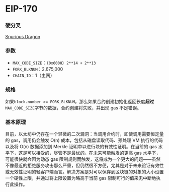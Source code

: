# EIP-170

### 硬分叉

[Spurious Dragon](https://eips.ethereum.org/EIPS/eip-607)

### 参数

- `MAX_CODE_SIZE`：（`0x6000`）`2**14 + 2**13`
- `FORK_BLKNUM`：2,675,000
- `CHAIN_ID`：1（主网）

### 规格

如果`block.number >= FORK_BLKNUM`，那么如果合约创建初始化返回长度**超过** `MAX_CODE_SIZE`字节的数据，合约创建将失败，并出现 gas 不足错误。

### 基本原理

目前，以太坊中仍存在一个轻微的二次漏洞：当调用合约时，即使调用需要恒定量的 gas，调用仍会触发 O(n) 成本，包括从磁盘读取代码、预处理 VM 执行的代码以及将 O(n) 数据添加到 Merkle 证明中以进行块的有效性证明。在当前的 gas 水平下，这是可以接受的，尽管不是最优的。在未来可能触发的更高 gas 水平下，可能很快就会因为动态 gas 限制规则而触发，这将成为一个更大的问题——虽然不像最近的拒绝服务攻击那么严重，但仍然很不方便，尤其是对于未来验证有效性或无效性证明的轻客户端而言。解决方案是对可以保存到区块链的对象的大小设置一个硬性上限，并通过将上限设置为略高于当前 gas 限制可行的值来无中断地执行此操作。

### 









